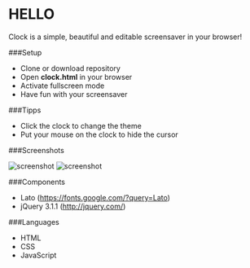 # HELLO

Clock is a simple, beautiful and editable screensaver in your browser!

###Setup

 - Clone or download repository
 - Open **clock.html** in your browser
 - Activate fullscreen mode
 - Have fun with your screensaver

###Tipps

 - Click the clock to change the theme
 - Put your mouse on the clock to hide the cursor

###Screenshots

![screenshot](http://i.imgur.com/JpjINpq.png)
![screenshot](http://i.imgur.com/m3ofiU3.png)

###Components

 - Lato (https://fonts.google.com/?query=Lato)
 - jQuery 3.1.1 (http://jquery.com/)
 
###Languages

 - HTML
 - CSS
 - JavaScript
